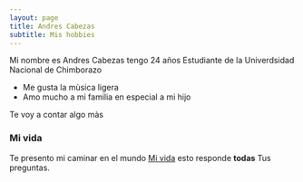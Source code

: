 ```yaml
---
layout: page
title: Andres Cabezas
subtitle: Mis hobbies
---
```


Mi nombre es Andres Cabezas tengo 24 años Estudiante de la Univerdsidad Nacional de Chimborazo 

- Me gusta la mùsica ligera
- Amo mucho a mi familia en especial a mi hijo 

Te voy a contar algo màs

### Mi vida 

Te presento mi caminar en el mundo [Mi vida](https://prezi.com/view/YplfMMSTcerW2XQsAtM5/) esto responde **todas** Tus preguntas.

